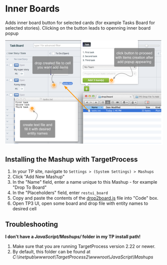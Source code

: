 Inner Boards
==================

Adds inner board button for selected cards (for example Tasks Board for selected stories). Clicking on the button leads to openning inner board popup

![ScreenShot](drop2board.png)

Installing the Mashup with TargetProcess
----------------------------------------

1. In your TP site, navigate to ```Settings > (System Settings) > Mashups```
2. Click "Add New Mashup"
3. In the "Name" field, enter a name unique to this Mashup - for example "Drop To Board"
4. In the "Placeholders" field, enter ```restui_board```
5. Copy and paste the contents of the [drop2board.js](drop2board.js) file into "Code" box.
6. Open TP3 UI, open some board and drop file with entity names to desired cell


Troubleshooting
---------------

**I don't have a _JavaScript/Mashups/_ folder in my TP install path!**

1. Make sure that you are running TargetProcess version 2.22 or newer.
2. By default, this folder can be found at _C:\inetpub\wwwroot\TargetProcess2\wwwroot\JavaScript\Mashups_


